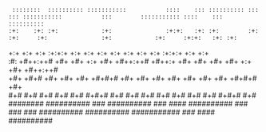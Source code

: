      ::::::::  :::::::::: :::::::::::           ::::    ::: :::::::::: :::    ::: :::::::::::           :::        ::::::::::: ::::    ::: :::::::::: 
    :+:    :+: :+:            :+:               :+:+:   :+: :+:        :+:    :+:     :+:               :+:            :+:     :+:+:   :+: :+:         
   +:+        +:+            +:+               :+:+:+  +:+ +:+         +:+  +:+      +:+               +:+            +:+     :+:+:+  +:+ +:+          
  :#:        +#++:++#       +#+               +#+ +:+ +#+ +#++:++#     +#++:+       +#+               +#+            +#+     +#+ +:+ +#+ +#++:++#      
 +#+   +#+# +#+            +#+               +#+  +#+#+# +#+         +#+  +#+      +#+               +#+            +#+     +#+  +#+#+# +#+            
#+#    #+# #+#            #+#               #+#   #+#+# #+#        #+#    #+#     #+#               #+#            #+#     #+#   #+#+# #+#             
########  ##########     ###    ########## ###    #### ########## ###    ###     ###    ########## ########## ########### ###    #### ##########       
